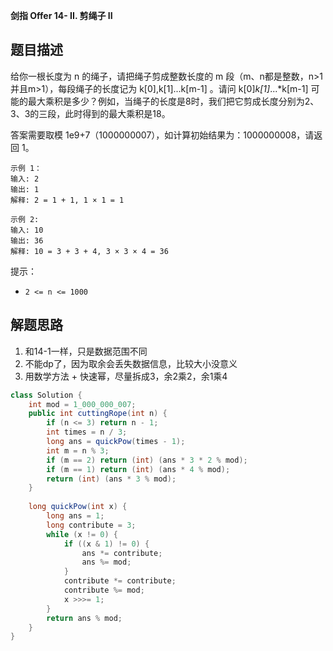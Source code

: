 **剑指 Offer 14- II. 剪绳子 II**

## 题目描述

给你一根长度为 n 的绳子，请把绳子剪成整数长度的 m 段（m、n都是整数，n>1并且m>1），每段绳子的长度记为 k[0],k[1]...k[m-1] 。请问 k[0]*k[1]*...*k[m-1] 可能的最大乘积是多少？例如，当绳子的长度是8时，我们把它剪成长度分别为2、3、3的三段，此时得到的最大乘积是18。

答案需要取模 1e9+7（1000000007），如计算初始结果为：1000000008，请返回 1。

```
示例 1：
输入: 2
输出: 1
解释: 2 = 1 + 1, 1 × 1 = 1

示例 2:
输入: 10
输出: 36
解释: 10 = 3 + 3 + 4, 3 × 3 × 4 = 36
```

提示：

- `2 <= n <= 1000`

## 解题思路

1. 和14-1一样，只是数据范围不同
2. 不能dp了，因为取余会丢失数据信息，比较大小没意义
3. 用数学方法 + 快速幂，尽量拆成3，余2乘2，余1乘4

```java
class Solution {
    int mod = 1_000_000_007;
    public int cuttingRope(int n) {
        if (n <= 3) return n - 1;
        int times = n / 3;
        long ans = quickPow(times - 1);
        int m = n % 3;
        if (m == 2) return (int) (ans * 3 * 2 % mod);
        if (m == 1) return (int) (ans * 4 % mod);
        return (int) (ans * 3 % mod);
    }
    
    long quickPow(int x) {
        long ans = 1;
        long contribute = 3;
        while (x != 0) {
            if ((x & 1) != 0) {
                ans *= contribute;
                ans %= mod;
            }
            contribute *= contribute;
            contribute %= mod;
            x >>>= 1;
        }
        return ans % mod;
    }
}
```

